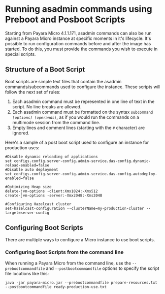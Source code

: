 # Running asadmin commands using Preboot and Posboot Scripts

Starting from Payara Micro 4.1.1.171, asadmin commands can also be run against a Payara Micro instance at specific moments in it's lifecycle. It's possible to run configuration commands before and after the image has started. To do this, you must provide the commands you wish to execute in special scripts.

## Structure of a Boot Script

Boot scripts are simple text files that contain the asadmin commands/subcommands used to configure the instance. These scripts will follow the next set of rules:

1. Each asadmin command must be represented in one line of text in the script. No line breaks are allowed. 
2. Each asadmin command must be formatted on the syntax `subcommand `_`[options] [operands]`_, as if you would run the commands on a multimode session from the command line.
3. Empty lines and comment lines \(starting with the `#` character\) are ignored.

Here's a sample of a post boot script used to configure an instance for production uses:

```
#Disable dynamic reloading of applications
set configs.config.server-config.admin-service.das-config.dynamic-reload-enabled=false
#Disable auto deployment
set configs.config.server-config.admin-service.das-config.autodeploy-enabled=false

#Optimizing Heap size
delete-jvm-options -client:Xmx1024:-Xms512
create-jvm-options -server:-Xmx2048:-Xms2048

#Configuring Hazelcast cluster
set-hazelcast-configuration --clusterName=my-production-cluster --target=server-config
```

## Configuring Boot Scripts

There are multiple ways to configure a Micro instance to use boot scripts.

### Configuring Boot Scripts from the command line

When running a Payara Micro from the command line, use the `--prebootcommandfile` and `--postbootcommandfile` options to specify the script file locations like this:

```
java -jar payara-micro.jar --prebootcommandfile prepare-resources.txt --postbootcommandfile ready-production-use.txt
```









 



